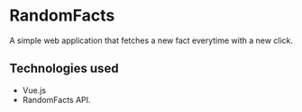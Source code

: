 # RandomFacts

A simple web application that fetches a new fact everytime with a new click.

## Technologies used
- Vue.js
- RandomFacts API. 
  
	

